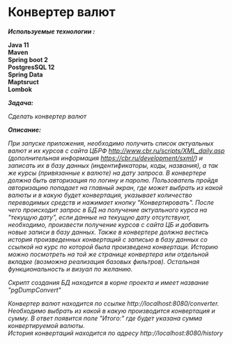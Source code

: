 # Конвертер валют
***Используемые технологии :***<br>

**Java 11** <br>
**Maven**<br>
**Spring boot 2**<br>
**PostgresSQL 12**<br>
**Spring Data**<br>
**Maptsruct**<br>
**Lombok**<br>

***Задача:***<br>

*Сделать конвертер валют*<br>

***Описание:***<br>

*При запуске приложения, необходимо получить список актуальных валют и их курсов с сайта ЦБРФ http://www.cbr.ru/scripts/XML_daily.asp
 (дополнительная информация https://cbr.ru/development/sxml/) и записать их в базу данных (индентификаторы, коды, названия), а так же курсы 
 (привязанные к валюте) на дату запроса. В конвертере должна быть авторизация по логину и паролю. Пользователь пройдя авторизацию попадает
  на главный экран, где может выбрать из какой валюты и в какую будет конвертация, указывает количество переводимых средств и нажимает
   кнопку "Конвертировать". После чего происходит запрос в БД на получение актуального курса на "текущую дату", если данные
    на текущую дату отсутствуют, необходимо, произвести получение курсов с сайта ЦБ и добавить новые записи в базу данных. 
    Также в конвертере должна вестись история произведенных конвертаций с записью в базу данных со ссылкой на курс по которой
     была произведена конвертаци. Историю можно посмотреть на той же странице конвертера или отдельной вкладке (возможна реализация
      базовых фильтров). Остальная функциональность и визуал по желанию.*<br>
      
*Скрипт создания БД находится в корне проекта и имеет название "pgDumpConvert"*<br>

*Конвертер валют находится по ссылке http://localhost:8080/converter.*<br>
*Необходимо выбрать из какой в какую производится конвертация и сумму. В ответ появится поле "Итого:" где будет указана сумма 
конвертируемой валюты.*<br>
*История конвертаций находится по адресу http://localhost:8080/history*<br>

